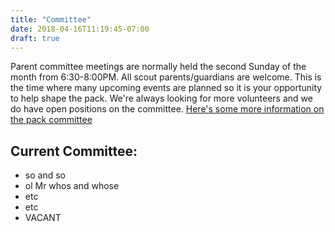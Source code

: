 ```yaml
---
title: "Committee"
date: 2018-04-16T11:19:45-07:00
draft: true
---
```


Parent committee meetings are normally held the second Sunday of the month from 6:30-8:00PM.  All scout parents/guardians are welcome.  This is the time where many upcoming events are planned so it is your opportunity to help shape the pack.  We're always looking for more volunteers and we do have open positions on the committee.
[Here's some more information on the pack committee](https://www.scouting.org/programs/cub-scouts/leaders/about/the-pack/pcomm/)

## Current Committee:
* so and so
* ol Mr whos and whose
* etc
* etc
* VACANT
